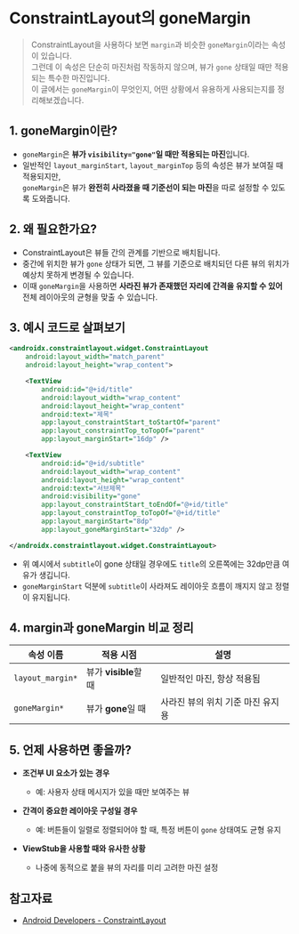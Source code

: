 # ConstraintLayout의 goneMargin

> ConstraintLayout을 사용하다 보면 `margin`과 비슷한 `goneMargin`이라는 속성이 있습니다.  
> 그런데 이 속성은 단순히 마진처럼 작동하지 않으며, 뷰가 `gone` 상태일 때만 적용되는 특수한 마진입니다.  
> 이 글에서는 `goneMargin`이 무엇인지, 어떤 상황에서 유용하게 사용되는지를 정리해보겠습니다.  

## 1. goneMargin이란?

* `goneMargin`은 **뷰가 `visibility="gone"`일 때만 적용되는 마진**입니다.
* 일반적인 `layout_marginStart`, `layout_marginTop` 등의 속성은 뷰가 보여질 때 적용되지만,  
  `goneMargin`은 뷰가 **완전히 사라졌을 때 기준선이 되는 마진**을 따로 설정할 수 있도록 도와줍니다.

## 2. 왜 필요한가요?

* ConstraintLayout은 뷰들 간의 관계를 기반으로 배치됩니다.
* 중간에 위치한 뷰가 `gone` 상태가 되면, 그 뷰를 기준으로 배치되던 다른 뷰의 위치가 예상치 못하게 변경될 수 있습니다.
* 이때 `goneMargin`을 사용하면 **사라진 뷰가 존재했던 자리에 간격을 유지할 수 있어** 전체 레이아웃의 균형을 맞출 수 있습니다.

## 3. 예시 코드로 살펴보기

```xml
<androidx.constraintlayout.widget.ConstraintLayout
    android:layout_width="match_parent"
    android:layout_height="wrap_content">

    <TextView
        android:id="@+id/title"
        android:layout_width="wrap_content"
        android:layout_height="wrap_content"
        android:text="제목"
        app:layout_constraintStart_toStartOf="parent"
        app:layout_constraintTop_toTopOf="parent"
        app:layout_marginStart="16dp" />

    <TextView
        android:id="@+id/subtitle"
        android:layout_width="wrap_content"
        android:layout_height="wrap_content"
        android:text="서브제목"
        android:visibility="gone"
        app:layout_constraintStart_toEndOf="@+id/title"
        app:layout_constraintTop_toTopOf="@+id/title"
        app:layout_marginStart="8dp"
        app:layout_goneMarginStart="32dp" />

</androidx.constraintlayout.widget.ConstraintLayout>
```

* 위 예시에서 `subtitle`이 gone 상태일 경우에도 `title`의 오른쪽에는 32dp만큼 여유가 생깁니다.
* `goneMarginStart` 덕분에 `subtitle`이 사라져도 레이아웃 흐름이 깨지지 않고 정렬이 유지됩니다.

## 4. margin과 goneMargin 비교 정리

| 속성 이름            | 적용 시점             | 설명                  |
| ---------------- | ----------------- | ------------------- |
| `layout_margin*` | 뷰가 **visible**할 때 | 일반적인 마진, 항상 적용됨     |
| `goneMargin*`    | 뷰가 **gone**일 때    | 사라진 뷰의 위치 기준 마진 유지용 |

## 5. 언제 사용하면 좋을까?

* **조건부 UI 요소가 있는 경우**

  * 예: 사용자 상태 메시지가 있을 때만 보여주는 뷰
* **간격이 중요한 레이아웃 구성일 경우**

  * 예: 버튼들이 일렬로 정렬되어야 할 때, 특정 버튼이 `gone` 상태여도 균형 유지
* **ViewStub을 사용할 때와 유사한 상황**

  * 나중에 동적으로 붙을 뷰의 자리를 미리 고려한 마진 설정

## 참고자료

* [Android Developers - ConstraintLayout](https://developer.android.com/reference/androidx/constraintlayout/widget/ConstraintLayout)
